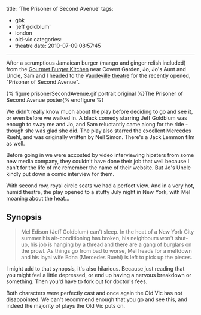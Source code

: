 title: 'The Prisoner of Second Avenue'
tags:
  - gbk
  - 'jeff goldblum'
  - london
  - old-vic
categories:
  - theatre
date: 2010-07-09 08:57:45
---

After a scrumptious Jamaican burger (mango and ginger relish included) from the [Gourmet Burger Kitchen](http://4sq.com/a3pchq) near Covent Garden, Jo, Jo's Aunt and Uncle, Sam and I headed to the [Vaudeville theatre](http://foursquare.com/venue/143717) for the recently opened, "Prisoner of Second Avenue".

{% figure prisonerSecondAvenue.gif portrait original %}The Prisoner of Second Avenue poster{% endfigure %}

We didn't really know much about the play before deciding to go and see it, or even before we walked in. A black comedy starring Jeff Goldblum was enough to sway me and Jo, and Sam reluctantly came along for the ride - though she was glad she did. The play also starred the excellent Mercedes Ruehl, and was originally written by Neil Simon. There's a Jack Lemmon film as well.

Before going in we were accosted by video interviewing hipsters from some new media company, they couldn't have done their job that well because I can't for the life of me remember the name of their website. But Jo's Uncle kindly put down a comic interview for them.

With second row, royal circle seats we had a perfect view. And in a very hot, humid theatre, the play opened to a stuffy July night in New York, with Mel moaning about the heat…

## Synopsis

> Mel Edison (Jeff Goldblum) can't sleep. In the heat of a New York City summer his air-conditioning has broken, his neighbours won't shut-up, his job is hanging by a thread and there are a gang of burglars on the prowl. As things go from bad to worse, Mel heads for a meltdown and his loyal wife Edna (Mercedes Ruehl) is left to pick up the pieces.

I might add to that synopsis, it's also hilarious. Because just reading that you might feel a little depressed, or end up having a nervous breakdown or something. Then you'd have to fork out for doctor's fees.

Both characters were perfectly cast and once again the Old Vic has not disappointed. We can't recommend enough that you go and see this, and indeed the majority of plays the Old Vic puts on.
